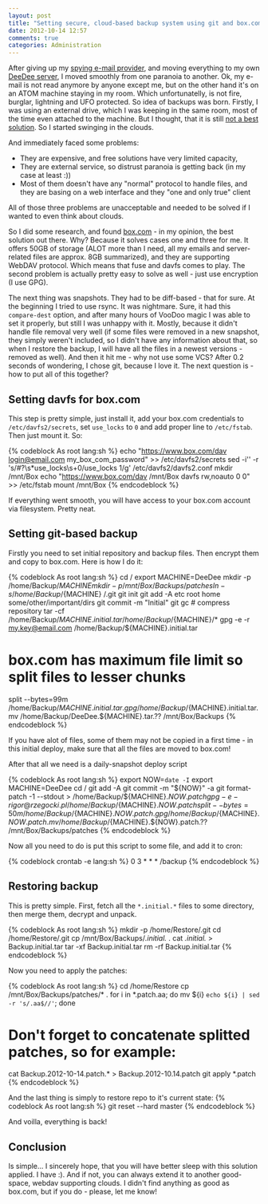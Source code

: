 ```yaml
---
layout: post
title: "Setting secure, cloud-based backup system using git and box.com"
date: 2012-10-14 12:57
comments: true
categories: Administration
---
```


After giving up my [spying e-mail provider](http://gmail.com/), and moving
everything to my own [DeeDee server](https://github.com/ajgon/DeeDee), I moved
smoothly from one paranoia to another. Ok, my e-mail is not read anymore by
anyone except me, but on the other hand it's on an ATOM machine staying in my
room. Which unfortunatelly, is not fire, burglar, lightning and UFO protected.
So idea of backups was born. Firstly, I was using an external drive, which I
was keeping in the same room, most of the time even attached to the machine.
But I thought, that it is still
[not a best solution](http://www.youtube.com/watch?v=U4oB28ksiIo#t=286s). So I
started swinging in the clouds.

<!--more-->

And immediately faced some problems:

* They are expensive, and free solutions have very limited capacity,
* They are external service, so distrust paranoia is getting back (in my case
  at least :))
* Most of them doesn't have any "normal" protocol to handle files, and they are
  basing on a web interface and they "one and only true" client

All of those three problems are unacceptable and needed to be solved if I
wanted to even think about clouds.

So I did some research, and found [box.com](https://www.box.com/) - in my
opinion, the best solution out there. Why? Because it solves cases one and
three for me. It offers 50GB of storage (ALOT more than I need, all my emails
and server-related files are approx. 8GB summarized), and they are supporting
WebDAV protocol. Which means that fuse and davfs comes to play. The second
problem is actually pretty easy to solve as well - just use encryption
(I use GPG).

The next thing was snapshots. They had to be diff-based - that for sure. At the
beginning I tried to use rsync. It was nightmare. Sure, it had this
`compare-dest` option, and after many hours of VooDoo magic I was able to set
it properly, but still I was unhappy with it. Mostly, because it didn't handle
file removal very well (if some files were removed in a new snapshot, they
simply weren't included, so I didn't have any information about that, so when I
restore the backup, I will have all the files in a newest versions - removed as
well). And then it hit me - why not use some VCS? After 0.2 seconds of
wondering, I chose git, because I love it. The next question is -  how to put
all of this together?

## Setting davfs for box.com

This step is pretty simple, just install it, add your box.com credentials to
`/etc/davfs2/secrets`, set `use_locks` to `0` and add proper line to
`/etc/fstab`. Then just mount it. So:

{% codeblock As root lang:sh %}
echo "https://www.box.com/dav    login@email.com     my_box_com_password" >> /etc/davfs2/secrets
sed -i'' -r 's/#?\s*use_locks\s+0/use_locks 1/g' /etc/davfs2/davfs2.conf
mkdir /mnt/Box
echo "https://www.box.com/dav /mnt/Box davfs rw,noauto 0 0" >> /etc/fstab
mount /mnt/Box
{% endcodeblock %}

If everything went smooth, you will have access to your box.com account via
filesystem. Pretty neat.

## Setting git-based backup

Firstly you need to set initial repository and backup files. Then encrypt them
and copy to box.com. Here is how I do it:

{% codeblock As root lang:sh %}
cd /
export MACHINE=DeeDee
mkdir -p /home/Backup/${MACHINE}
mkdir -p /mnt/Box/Backups/patches
ln -s /home/Backup/${MACHINE} /.git
git init
git add -A etc root home some/other/important/dirs
git commit -m "Initial"
git gc # compress repository
tar -cf /home/Backup/${MACHINE}.initial.tar /home/Backup/${MACHINE}/*
gpg -e -r my.key@email.com /home/Backup/${MACHINE}.initial.tar
# box.com has maximum file limit so split files to lesser chunks
split --bytes=99m /home/Backup/${MACHINE}.initial.tar.gpg /home/Backup/${MACHINE}.initial.tar.
mv /home/Backup/DeeDee.${MACHINE}.tar.?? /mnt/Box/Backups
{% endcodeblock %}

If you have alot of files, some of them may not be copied in a first time - in
this initial deploy, make sure that all the files are moved to box.com!

After that all we need is a daily-snapshot deploy script

{% codeblock As root lang:sh %}
export NOW=`date -I`
export MACHINE=DeeDee
cd /
git add -A
git commit -m "${NOW}" -a
git format-patch -1 --stdout > /home/Backup/${MACHINE}.${NOW}.patch
gpg -e -r igor@rzegocki.pl /home/Backup/${MACHINE}.${NOW}.patch
split --bytes=50m /home/Backup/${MACHINE}.${NOW}.patch.gpg /home/Backup/${MACHINE}.${NOW}.patch.
mv /home/Backup/${MACHINE}.${NOW}.patch.?? /mnt/Box/Backups/patches
{% endcodeblock %}

Now all you need to do is put this script to some file, and add it to cron:

{% codeblock crontab -e lang:sh %}
0 3 * * * /backup
{% endcodeblock %}

## Restoring backup

This is pretty simple. First, fetch all the `*.initial.*` files to some
directory, then merge them, decrypt and unpack.

{% codeblock As root lang:sh %}
mkdir -p /home/Restore/.git
cd /home/Restore/.git
cp /mnt/Box/Backups/*.initial.* .
cat *.initial.* > Backup.initial.tar
tar -xf Backup.initial.tar
rm -rf Backup.initial.tar
{% endcodeblock %}

Now you need to apply the patches:

{% codeblock As root lang:sh %}
cd /home/Restore
cp /mnt/Box/Backups/patches/* .
for i in *.patch.aa; do mv ${i} `echo ${i} | sed -r 's/.aa$//'`; done
# Don't forget to concatenate splitted patches, so for example:
cat Backup.2012-10-14.patch.* > Backup.2012-10.14.patch
git apply *.patch
{% endcodeblock %}

And the last thing is simply to restore repo to it's current state:
{% codeblock As root lang:sh %}
git reset --hard master
{% endcodeblock %}

And voilla, everything is back!

## Conclusion

Is simple... I sincerely hope, that you will have better sleep with this
solution applied. I have :). And if not, you can always extend it to another
good-space, webdav supporting clouds. I didn't find anything as good as
box.com, but if you do - please, let me know!
